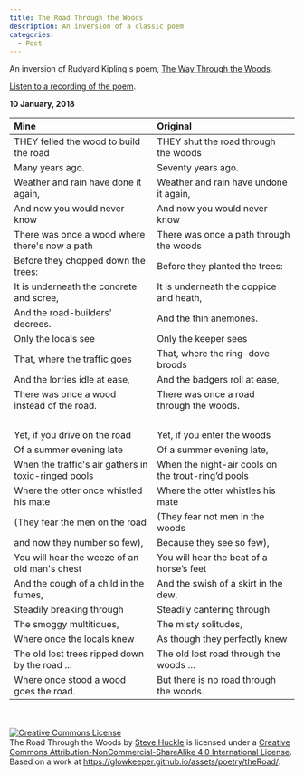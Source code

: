 ```yaml
---
title: The Road Through the Woods
description: An inversion of a classic poem
categories:
  - Post
---
```

An inversion of Rudyard Kipling's poem, [The Way Through the Woods](https://www.familyfriendpoems.com/poem/the-way-through-the-woods-by-rudyard-kipling).

[Listen to a recording of the poem](/assets/audio/TheRoad.wav).

**10 January, 2018**

**Mine**|**Original**
:-------|:-----------
THEY felled the wood to build the road | THEY shut the road through the woods
Many years ago. | Seventy years ago.
Weather and rain have done it again, |  Weather and rain have undone it again,
And now you would never know | And now you would never know
There was once a wood where there's now a path | There was once a path through the woods
Before they chopped down the trees: | Before they planted the trees:
It is underneath the concrete and scree, | It is underneath the coppice and heath,
And the road-builders' decrees.  | And the thin anemones.
Only the locals see | Only the keeper sees
That, where the traffic goes | That, where the ring-dove broods
And the lorries idle at ease, | And the badgers roll at ease,
There was once a wood instead of the road. | There was once a road through the woods.
&nbsp; | &nbsp;
Yet, if you drive on the road | Yet, if you enter the woods
Of a summer evening late | Of a summer evening late,
When the traffic's air gathers in toxic-ringed pools | When the night-air cools on the trout-ring’d pools
Where the otter once whistled his mate | Where the otter whistles his mate
(They fear the men on the road | (They fear not men in the woods
and now they number so few), | Because they see so few),
You will hear the weeze of an old man's chest | You will hear the beat of a horse’s feet
And the cough of a child in the fumes, | And the swish of a skirt in the dew,
Steadily breaking through | Steadily cantering through
The smoggy multitidues, | The misty solitudes,
Where once the locals knew | As though they perfectly knew
The old lost trees ripped down by the road ... | The old lost road through the woods ...
Where once stood a wood goes the road. | But there is no road through the woods.

&nbsp;<br />  
<a rel="license" href="http://creativecommons.org/licenses/by-nc-sa/4.0/"><img alt="Creative Commons License" style="border-width:0" src="https://i.creativecommons.org/l/by-nc-sa/4.0/88x31.png" /></a><br /><span xmlns:dct="http://purl.org/dc/terms/" href="http://purl.org/dc/dcmitype/Text" property="dct:title" rel="dct:type">The Road Through the Woods</span> by <a xmlns:cc="http://creativecommons.org/ns#" href="https://glowkeeper.github.io/" property="cc:attributionName" rel="cc:attributionURL">Steve Huckle</a> is licensed under a <a rel="license" href="http://creativecommons.org/licenses/by-nc-sa/4.0/">Creative Commons Attribution-NonCommercial-ShareAlike 4.0 International License</a>.<br />Based on a work at <a xmlns:dct="http://purl.org/dc/terms/" href="https://glowkeeper.github.io/assets/poetry/theRoad/" rel="dct:source">https://glowkeeper.github.io/assets/poetry/theRoad/</a>.
